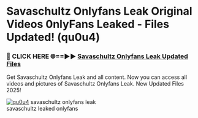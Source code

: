 # Savaschultz Onlyfans Leak Original Videos 0nlyFans Leaked - Files Updated! (qu0u4)

<h3>🔴 CLICK HERE 🌐==►► <a href="https://tinyurl.com/2jnfzry5" rel="nofollow">Savaschultz Onlyfans Leak Updated Files</a></h3>

Get Savaschultz Onlyfans Leak and all content. Now you can access all videos and pictures of Savaschultz Onlyfans Leak. New Updated Files 2025!

[![qu0u4](https://i.imgur.com/GyGTBgg.gif)](https://tinyurl.com/2jnfzry5)
savaschultz onlyfans leak<br>
savaschultz leaked onlyfans